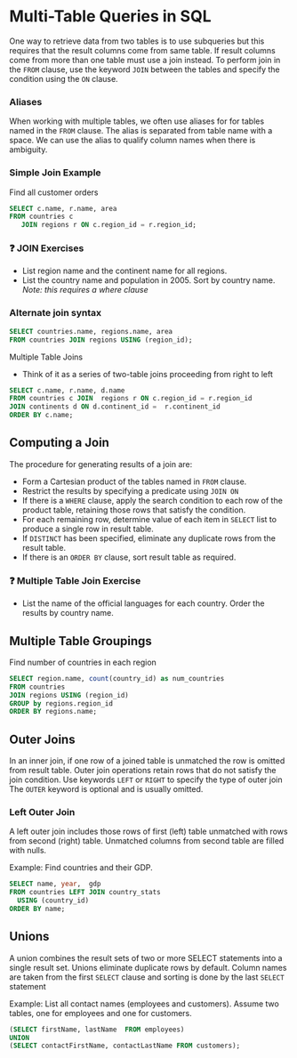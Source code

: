 # Multi-Table Queries in SQL

One way to retrieve data from two tables is to use subqueries but this requires that the  result columns come from same table.  If result columns come from more than one table must use a join instead.  To perform join in the `FROM` clause, use the keyword `JOIN` between the tables and specify the condition using the `ON` clause.

### Aliases
When working with multiple tables, we often use aliases for for tables named in the `FROM` clause.  The alias is separated from table name with a space. We can use the alias to qualify column names when there is ambiguity.

### Simple Join Example
Find all customer orders

```SQL
SELECT c.name, r.name, area
FROM countries c 
   JOIN regions r ON c.region_id = r.region_id;
```

### :question: JOIN Exercises
- List region name and the continent name for all regions.
- List the country name and population in 2005.  Sort by country name. *Note:  this requires a where clause*

### Alternate join syntax

```sql
SELECT countries.name, regions.name, area 
FROM countries JOIN regions USING (region_id); 
```

Multiple Table Joins
-  Think of it as a series of two-table joins proceeding from right to left


```SQL
SELECT c.name, r.name, d.name
FROM countries c JOIN  regions r ON c.region_id = r.region_id
JOIN continents d ON d.continent_id =  r.continent_id
ORDER BY c.name;
```

## Computing a Join
The procedure for generating results of a join are:
- Form a Cartesian product of the tables named in `FROM` clause.
- Restrict the results by specifying a predicate using `JOIN ON`
- If there is a `WHERE` clause, apply the search condition to each row of the product table, retaining those rows that satisfy the condition.
- For each remaining row, determine value of each item in `SELECT` list to produce a single row in result table.
- If `DISTINCT` has been specified, eliminate any duplicate rows from the result table.
- If there is an `ORDER BY` clause, sort result table as required.


### :question:  Multiple Table Join Exercise

- List the name of the official languages for each country. Order the results by country name.


## Multiple Table Groupings
Find number of countries in each region

```SQL
SELECT region.name, count(country_id) as num_countries 
FROM countries 
JOIN regions USING (region_id)
GROUP by regions.region_id 
ORDER BY regions.name;
```


## Outer Joins
In an inner join, if one row of a joined table is unmatched the row is omitted from result table. Outer join operations retain rows that do not satisfy the join condition.  Use keywords `LEFT` or `RIGHT` to specify the type of outer join
The `OUTER` keyword is optional and is usually omitted.



###  Left Outer Join
A left outer join includes those rows of first (left) table unmatched with rows from second (right) table. Unmatched columns from second table are filled with nulls.

Example: Find countries and their GDP.

```sql
SELECT name, year,  gdp
FROM countries LEFT JOIN country_stats 
  USING (country_id) 
ORDER BY name;
```



## Unions
A union combines the result sets of two or more SELECT statements into a single result set.  Unions eliminate duplicate rows by default.  Column names are taken from the first `SELECT` clause and sorting is done by the last `SELECT` statement

Example: List all contact names (employees and customers).  Assume two tables, one for employees and one for customers.

```SQL
(SELECT firstName, lastName  FROM employees)
UNION 
(SELECT contactFirstName, contactLastName FROM customers);
```

